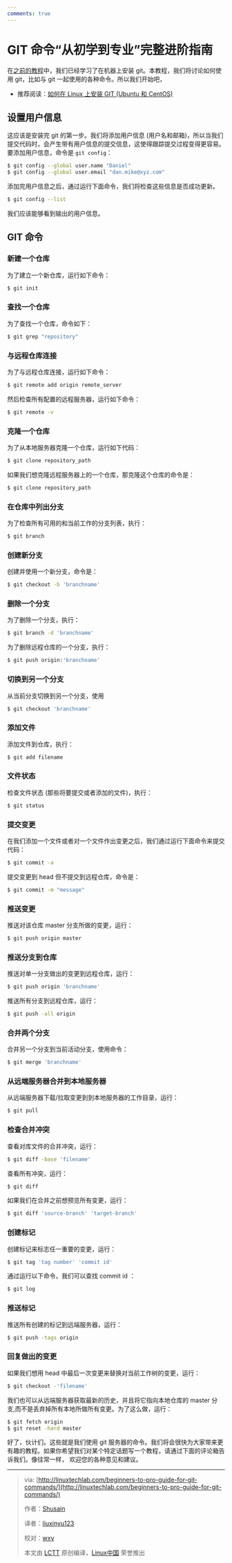 ```yaml
---
comments: true
---
```


GIT 命令“从初学到专业”完整进阶指南 
=========== 

在[之前的教程](http://linuxtechlab.com/install-git-linux-ubuntu-centos/)中，我们已经学习了在机器上安装 git。本教程，我们将讨论如何使用 git，比如与 git 一起使用的各种命令。所以我们开始吧，

- 推荐阅读：[如何在 Linux 上安装 GIT (Ubuntu 和 CentOS)](http://linuxtechlab.com/install-git-linux-ubuntu-centos/)

## 设置用户信息

这应该是安装完 git 的第一步。我们将添加用户信息 (用户名和邮箱)，所以当我们提交代码时，会产生带有用户信息的提交信息，这使得跟踪提交过程变得更容易。要添加用户信息，命令是 `git config`：

```Bash
$ git config --global user.name "Daniel"
$ git config --global user.email "dan.mike@xyz.com"
```

添加完用户信息之后，通过运行下面命令，我们将检查这些信息是否成功更新。

```Bash
$ git config --list
```

我们应该能够看到输出的用户信息。 

## GIT 命令
### 新建一个仓库

为了建立一个新仓库，运行如下命令：

```Bash
$ git init
```

### 查找一个仓库

为了查找一个仓库，命令如下：

```Bash
$ git grep "repository"
```

### 与远程仓库连接 

为了与远程仓库连接，运行如下命令：

```Bash
$ git remote add origin remote_server
```

然后检查所有配置的远程服务器，运行如下命令：

```Bash
$ git remote -v
```

### 克隆一个仓库

为了从本地服务器克隆一个仓库，运行如下代码：

```Bash
$ git clone repository_path
```

如果我们想克隆远程服务器上的一个仓库，那克隆这个仓库的命令是：

```Bash
$ git clone repository_path
```

### 在仓库中列出分支

为了检查所有可用的和当前工作的分支列表，执行：

```Bash
$ git branch
```

### 创建新分支

创建并使用一个新分支，命令是：

```Bash
$ git checkout -b 'branchname'
```

### 删除一个分支

为了删除一个分支，执行：

```Bash
$ git branch -d 'branchname'
```

为了删除远程仓库的一个分支，执行：

```Bash
$ git push origin:'branchname'
```

### 切换到另一个分支

从当前分支切换到另一个分支，使用

```Bash
$ git checkout 'branchname'
```

### 添加文件

添加文件到仓库，执行：

```Bash
$ git add filename
```

### 文件状态 

检查文件状态 (那些将要提交或者添加的文件)，执行：

```Bash
$ git status
```

### 提交变更

在我们添加一个文件或者对一个文件作出变更之后，我们通过运行下面命令来提交代码：

```Bash
$ git commit -a
```

提交变更到 head 但不提交到远程仓库，命令是：

```Bash
$ git commit -m "message"
```

### 推送变更 

推送对该仓库 master 分支所做的变更，运行：

```Bash
$ git push origin master
```

### 推送分支到仓库 

推送对单一分支做出的变更到远程仓库，运行：

```Bash
$ git push origin 'branchname'
```

推送所有分支到远程仓库，运行：

```Bash
$ git push -all origin
```

### 合并两个分支

合并另一个分支到当前活动分支，使用命令：

```Bash
$ git merge 'branchname'
```

### 从远端服务器合并到本地服务器 

从远端服务器下载/拉取变更到到本地服务器的工作目录，运行：

```Bash
$ git pull 
```

### 检查合并冲突

查看对库文件的合并冲突，运行：

```Bash
$ git diff -base 'filename'
```

查看所有冲突，运行：

```Bash
$ git diff
```

如果我们在合并之前想预览所有变更，运行：

```Bash
$ git diff 'source-branch' 'target-branch' 
```

### 创建标记

创建标记来标志任一重要的变更，运行：

```Bash
$ git tag 'tag number' 'commit id' 
```

通过运行以下命令，我们可以查找 commit id ：

```Bash
$ git log
```
### 推送标记

推送所有创建的标记到远端服务器，运行：

```Bash
$ git push -tags origin
```

### 回复做出的变更

如果我们想用 head 中最后一次变更来替换对当前工作树的变更，运行：

```Bash
$ git checkout -'filename'
```

我们也可以从远端服务器获取最新的历史，并且将它指向本地仓库的 master 分支,而不是丢弃掉所有本地所做所有变更。为了这么做，运行：

```Bash
$ git fetch origin
$ git reset -hard master
```

好了，伙计们。这些就是我们使用 git 服务器的命令。我们将会很快为大家带来更有趣的教程。如果你希望我们对某个特定话题写一个教程，请通过下面的评论箱告诉我们。像往常一样， 欢迎您的各种意见和建议。

--------------------------------------------------------------------------------

>via: [http://linuxtechlab.com/beginners-to-pro-guide-for-git-commands/](http://linuxtechlab.com/beginners-to-pro-guide-for-git-commands/)
>
>作者：[Shusain](http://linuxtechlab.com/author/shsuain/)
>
>译者：[liuxinyu123](https://github.com/liuxinyu123)
>
>校对：[wxy](https://github.com/wxy)
>
>本文由 [LCTT](https://github.com/LCTT/TranslateProject) 原创编译，[Linux中国](https://linux.cn/) 荣誉推出